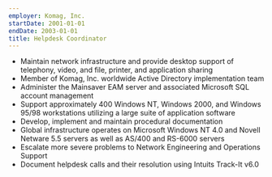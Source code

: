```yaml
---
employer: Komag, Inc.
startDate: 2001-01-01
endDate: 2003-01-01
title: Helpdesk Coordinator
---
```

- Maintain network infrastructure and provide desktop support of telephony, video, and file, printer, and application sharing
- Member of Komag, Inc. worldwide Active Directory implementation team
- Administer the Mainsaver EAM server and associated Microsoft SQL account management
- Support approximately 400 Windows NT, Windows 2000, and Windows 95/98 workstations utilizing a large suite of application software
- Develop, implement and maintain procedural documentation
- Global infrastructure operates on Microsoft Windows NT 4.0 and Novell Netware 5.5 servers as well as AS/400 and RS-6000 servers
- Escalate more severe problems to Network Engineering and Operations Support
- Document helpdesk calls and their resolution using Intuits Track-It v6.0

